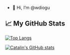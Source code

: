 - 👋 Hi, I’m @wdiogu


## &#x1f4c8; My GitHub Stats

<!--- [![Top Langs](https://github-readme-stats.vercel.app/api/top-langs/?username=wdiogu&hide=java,html,css&theme=radical)](https://github.com/wdiogu/github-readme-stats) --->
[![Top Langs](https://github-readme-stats.vercel.app/api/top-langs/?username=wdiogu&layout=compact)](https://github.com/wdiogu)

[![Catalin's GitHub stats](https://github-readme-stats.vercel.app/api?username=wdiogu&theme=radical)](https://github.com/wdiogu/github-readme-stats)
